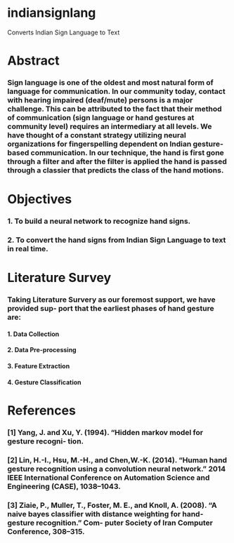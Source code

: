 # indiansignlang
Converts Indian Sign Language to Text
# Abstract
### Sign language is one of the oldest and most natural form of language for communication. In our community today, contact with hearing impaired (deaf/mute) persons is a major challenge. This can be attributed to the fact that their method of communication (sign language or hand gestures at community level) requires an intermediary at all levels. We have thought of a constant strategy utilizing neural organizations for fingerspelling dependent on Indian gesture-based communication. In our technique, the hand is first gone through a filter and after the filter is applied the hand is passed through a classier that predicts the class of the hand motions.

# Objectives
### 1. To build a neural network to recognize hand signs.
### 2. To convert the hand signs from Indian Sign Language to text in real time.

# Literature Survey
### Taking Literature Survery as our foremost support, we have provided sup- port that the earliest phases of hand gesture are:
#### 1. Data Collection
#### 2. Data Pre-processing
#### 3. Feature Extraction
#### 4. Gesture Classification

# References
### [1] Yang, J. and Xu, Y. (1994). “Hidden markov model for gesture recogni- tion.
### [2] Lin, H.-I., Hsu, M.-H., and Chen,W.-K. (2014). “Human hand gesture recognition using a convolution neural network.” 2014 IEEE International Conference on Automation Science and Engineering (CASE), 1038–1043.
### [3] Ziaie, P., Muller, T., Foster, M. E., and Knoll, A. (2008). “A naive bayes classifier with distance weighting for hand-gesture recognition.” Com- puter Society of Iran Computer Conference, 308–315.
